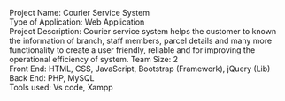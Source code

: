 Project Name: Courier Service System                        
Type of Application: Web Application             
Project Description: Courier service system helps the customer to known the information of branch, 
staff members, parcel details and many more functionality to create a user friendly, reliable and for 
improving the operational efficiency of system. 
Team Size: 2  
Front End: HTML, CSS, JavaScript, Bootstrap (Framework), jQuery (Lib)  
Back End: PHP, MySQL  
Tools used: Vs code, Xampp  
